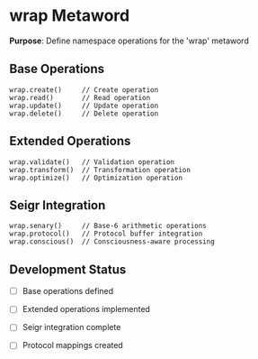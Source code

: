 # wrap Metaword

**Purpose**: Define namespace operations for the 'wrap' metaword

## Base Operations

```hyphos
wrap.create()     // Create operation
wrap.read()       // Read operation  
wrap.update()     // Update operation
wrap.delete()     // Delete operation
```

## Extended Operations

```hyphos
wrap.validate()   // Validation operation
wrap.transform()  // Transformation operation
wrap.optimize()   // Optimization operation
```

## Seigr Integration

```hyphos
wrap.senary()     // Base-6 arithmetic operations
wrap.protocol()   // Protocol buffer integration
wrap.conscious()  // Consciousness-aware processing
```

## Development Status

- [ ] Base operations defined
- [ ] Extended operations implemented  
- [ ] Seigr integration complete
- [ ] Protocol mappings created

